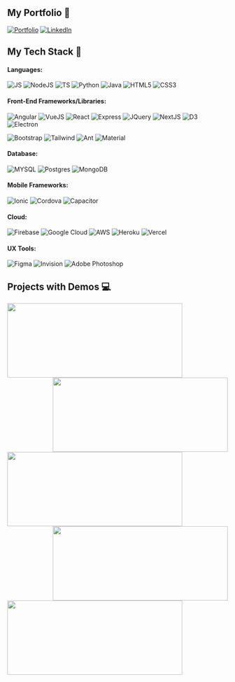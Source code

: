 ## My Portfolio :bookmark_tabs:

[![Portfolio](https://img.shields.io/badge/website-000000?style=for-the-badge&logo=About.me&logoColor=white)](https://ajinkya.dev)
[![LinkedIn](https://img.shields.io/badge/LinkedIn-0077B5?style=for-the-badge&logo=linkedin&logoColor=white)](https://linkedin.com/in/abijwe)

## My Tech Stack :pencil:

#### Languages:
![JS](https://img.shields.io/badge/JavaScript-323330?style=for-the-badge&logo=javascript&logoColor=F7DF1E)
![NodeJS](https://img.shields.io/badge/Node.js-339933?style=for-the-badge&logo=nodedotjs&logoColor=white)
![TS](https://img.shields.io/badge/TypeScript-007ACC?style=for-the-badge&logo=typescript&logoColor=white)
![Python](https://img.shields.io/badge/Python-FFD43B?style=for-the-badge&logo=python&logoColor=blue)
![Java](https://img.shields.io/badge/Java-ED8B00?style=for-the-badge&logo=java&logoColor=white)
![HTML5](https://img.shields.io/badge/HTML5-E34F26?style=for-the-badge&logo=html5&logoColor=white)
![CSS3](https://img.shields.io/badge/CSS3-1572B6?style=for-the-badge&logo=css3&logoColor=white)

#### Front-End Frameworks/Libraries:
![Angular](https://img.shields.io/badge/Angular-DD0031?style=for-the-badge&logo=angular&logoColor=white)
![VueJS](https://img.shields.io/badge/Vue.js-35495E?style=for-the-badge&logo=vuedotjs&logoColor=4FC08D)
![React](https://img.shields.io/badge/React-20232A?style=for-the-badge&logo=react&logoColor=61DAFB)
![Express](https://img.shields.io/badge/Express.js-000000?style=for-the-badge&logo=express&logoColor=white)
![JQuery](https://img.shields.io/badge/jQuery-0769AD?style=for-the-badge&logo=jquery&logoColor=white)
![NextJS](https://img.shields.io/badge/next.js-000000?style=for-the-badge&logo=nextdotjs&logoColor=white)
![D3](https://img.shields.io/badge/d3.js-F9A03C?style=for-the-badge&logo=d3.js&logoColor=white)
![Electron](https://img.shields.io/badge/Electron-2B2E3A?style=for-the-badge&logo=electron&logoColor=9FEAF9)

![Bootstrap](https://img.shields.io/badge/Bootstrap-563D7C?style=for-the-badge&logo=bootstrap&logoColor=white)
![Tailwind](https://img.shields.io/badge/Tailwind_CSS-38B2AC?style=for-the-badge&logo=tailwind-css&logoColor=white)
![Ant](https://img.shields.io/badge/Ant%20Design-1890FF?style=for-the-badge&logo=antdesign&logoColor=white)
![Material](https://img.shields.io/badge/material%20design-757575?style=for-the-badge&logo=material%20design&logoColor=white)

#### Database:
![MYSQL](https://img.shields.io/badge/MySQL-005C84?style=for-the-badge&logo=mysql&logoColor=white)
![Postgres](https://img.shields.io/badge/PostgreSQL-316192?style=for-the-badge&logo=postgresql&logoColor=white)
![MongoDB](https://img.shields.io/badge/MongoDB-4EA94B?style=for-the-badge&logo=mongodb&logoColor=white)

#### Mobile Frameworks:
![Ionic](https://img.shields.io/badge/Ionic-3880FF?style=for-the-badge&logo=ionic&logoColor=white)
![Cordova](https://img.shields.io/badge/Cordova-35434F?style=for-the-badge&logo=apache-cordova&logoColor=E8E8E8)
![Capacitor](https://img.shields.io/badge/Capacitor-119EFF?style=for-the-badge&logo=Capacitor&logoColor=white)

#### Cloud:
![Firebase](https://img.shields.io/badge/firebase-ffca28?style=for-the-badge&logo=firebase&logoColor=black)
![Google Cloud](https://img.shields.io/badge/Google_Cloud-4285F4?style=for-the-badge&logo=google-cloud&logoColor=white)
![AWS](https://img.shields.io/badge/Amazon_AWS-FF9900?style=for-the-badge&logo=amazonaws&logoColor=white)
![Heroku](https://img.shields.io/badge/Heroku-430098?style=for-the-badge&logo=heroku&logoColor=white)
![Vercel](https://img.shields.io/badge/Vercel-000000?style=for-the-badge&logo=vercel&logoColor=white)

#### UX Tools:
![Figma](https://img.shields.io/badge/Figma-F24E1E?style=for-the-badge&logo=figma&logoColor=white)
![Invision](https://img.shields.io/badge/InVision-FF3366?style=for-the-badge&logo=InVision&logoColor=white)
![Adobe Photoshop](https://img.shields.io/badge/Adobe%20Photoshop-31A8FF?style=for-the-badge&logo=Adobe%20Photoshop&logoColor=black)

## Projects with Demos :computer:

<a href="https://github.com/AjinkyaBijwe/WebRTCVideoCall">
  <img align="left" width="400" height="170" src="https://github-readme-stats.vercel.app/api/pin/?username=ajinkyabijwe&repo=WebRTCVideoCall&show_icons=true&theme=radical" />
</a>

<a href="https://github.com/ajinkyabijwe/Chrome-Devtools-Styler">
  <img align="right" width="400" height="170" src="https://github-readme-stats.vercel.app/api/pin/?username=ajinkyabijwe&repo=Chrome-Devtools-Styler&show_icons=true&theme=radical" />
</a>

<a href="https://github.com/ajinkyabijwe/Customizable-Analog-Clock">
  <img align="left" width="400" height="170" src="https://github-readme-stats.vercel.app/api/pin/?username=ajinkyabijwe&repo=Customizable-Analog-Clock&show_icons=true&theme=radical" />
</a>

<a href="https://github.com/ajinkyabijwe/Code-Beautifier">
  <img align="right" width="400" height="170" src="https://github-readme-stats.vercel.app/api/pin/?username=ajinkyabijwe&repo=Code-Beautifier&show_icons=true&theme=radical" />
</a>

<a href="https://github.com/ajinkyabijwe/Json-Editor">
  <img align="left" width="400" height="170" src="https://github-readme-stats.vercel.app/api/pin/?username=ajinkyabijwe&repo=Json-Editor&show_icons=true&theme=radical" />
</a>
